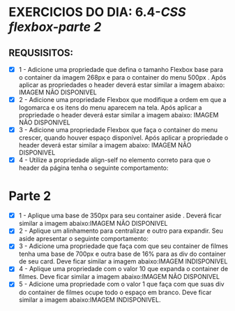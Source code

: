# EXERCICIOS DO DIA: 6.4-*CSS flexbox-parte 2*
## REQUSISITOS:
- [x] 1 - Adicione uma propriedade que defina o tamanho Flexbox base para o container da imagem 268px e para o container do menu 500px . Após aplicar as propriedades o header deverá estar similar a imagem abaixo: IMAGEM NÃO DISPONIVEL
- [x] 2 - Adicione uma propriedade Flexbox que modifique a ordem em que a logomarca e os itens do menu aparecem na tela. Após aplicar a propriedade o header deverá estar similar a imagem abaixo: IMAGEM NÃO DISPONIVEL
- [X] 3 - Adicione uma propriedade Flexbox que faça o container do menu crescer, quando houver espaço disponível. Após aplicar a propriedade o header deverá estar similar a imagem abaixo: IMAGEM NÃO DISPONIVEL
- [x] 4 - Utilize a propriedade align-self no elemento correto para que o header da página tenha o seguinte comportamento:
# Parte 2
- [x] 1 - Aplique uma base de 350px para seu container aside . Deverá ficar similar a imagem abaixo:IMAGEM NÃO DISPONIVEL
- [X] 2 - Aplique um alinhamento para centralizar e outro para expandir. Seu aside apresentar o seguinte comportamento:
- [X] 3 - Adicione uma propriedade que faça com que seu container de filmes tenha uma base de 700px e outra base de 16% para as div do container de seu card. Deve ficar similar a imagem abaixo:IMAGEM INDISPONIVEL
- [X] 4 - Aplique uma propriedade com o valor 10 que expanda o container de filmes. Deve ficar similar a imagem abaixo:IMAGEM NÃO DISPONIVEL
- [X] 5 - Adicione uma propriedade com o valor 1 que faça com que suas div do container de filmes ocupe todo o espaço em branco. Deve ficar similar a imagem abaixo:IMAGEM INDISPONIVEL. 
